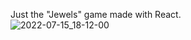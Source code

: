 Just the "Jewels" game made with React.<br>
![2022-07-15_18-12-00](https://user-images.githubusercontent.com/70916886/179253375-3279dd1e-87be-44fb-b205-fadfb13ad2a9.png)
